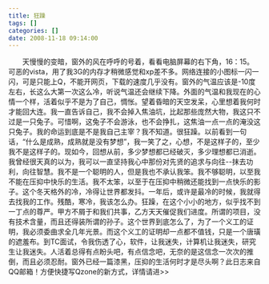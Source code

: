 ```yaml
---
title: 狂躁
tags: []
categories: []
date: 2008-11-18 09:14:00 
---
```



&emsp;&emsp;天慢慢的变暗，窗外的风在呼呼的号着，看看电脑屏幕的右下角，16：15。可恶的vista，用了我3G的内存才稍微感觉和xp差不多。网络连接的小图标一闪一闪，可是只能上Q，不能开网页，下载的速度几乎没有。窗外的气温应该是-10度左右，长这么大第一次这么冷，听说气温还会继续下降。外面的气温和我现在的心情一个样，活着似乎不是为了自己，惆怅。望着昏暗的天空发呆，心里想着我何时才能回大连。我一直告诉自己，我不会掉入焦油坑，比起那些庞然大物，我这只不过是一只兔子。可惜啊，这兔子不会游泳，也不会挣扎，这焦油一点一点的淹没这只兔子。我的命运到底是不是我自己主宰？我不知道。很狂躁。以前看到一句话，“什么是成熟，成熟就是没有梦想”，我一笑了之，心想，不是这样子的，至少我不是这样子的。现如今，回想从前，多少梦想都已经破灭，多少理想都已消逝。我曾经很天真的以为，我可以一直坚持我心中那份对先贤的追求与向往--抹去功利，向往智慧。我不是一个聪明的人，但是我也不承认我笨。我不够聪明，以至我不能在压抑中快乐的生活。我不太笨，以至于在压抑中稍微还能找到一点快乐的影子。这个冬天格外的冷，冷得让世界都发抖。一年后，或许是最冷的时候，我就得去找我的工作。残酷，寒冷，我该怎么办。狂躁，在这个小小的地方，似乎找不到一丁点的尊严。甲方不屑于和我们共事，乙方天天催促我们进度。所谓的项目，没有技术含量，而且还得装所谓的孙子。这个世界到底怎么了，为了一个义工的证明，我必须委曲求全几年光景。而这个义工的证明却一点都不值钱，只是一个唐璜的遮羞布。到TC面试，令我伤透了心，软件，让我迷失，计算机让我迷失，研究生让我迷失。人活着总得有点盼头吧，有点信念吧，无奈的是这信念一次次的推倒，而且必须忍耐。窗外已经一篇漆黑，压抑的生活何时才是尽头啊？此日志来自QQ邮箱！方便快捷写Qzone的新方式，详情请进>>